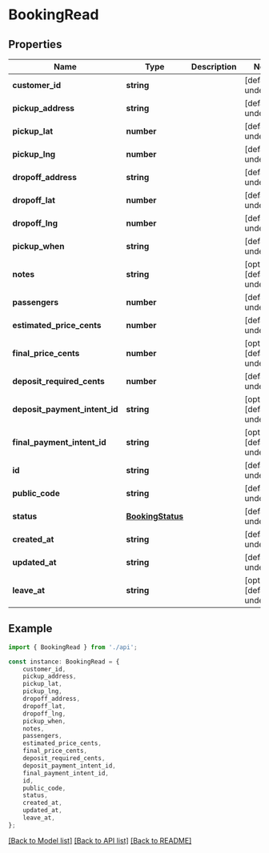 # BookingRead


## Properties

Name | Type | Description | Notes
------------ | ------------- | ------------- | -------------
**customer_id** | **string** |  | [default to undefined]
**pickup_address** | **string** |  | [default to undefined]
**pickup_lat** | **number** |  | [default to undefined]
**pickup_lng** | **number** |  | [default to undefined]
**dropoff_address** | **string** |  | [default to undefined]
**dropoff_lat** | **number** |  | [default to undefined]
**dropoff_lng** | **number** |  | [default to undefined]
**pickup_when** | **string** |  | [default to undefined]
**notes** | **string** |  | [optional] [default to undefined]
**passengers** | **number** |  | [default to undefined]
**estimated_price_cents** | **number** |  | [default to undefined]
**final_price_cents** | **number** |  | [optional] [default to undefined]
**deposit_required_cents** | **number** |  | [default to undefined]
**deposit_payment_intent_id** | **string** |  | [optional] [default to undefined]
**final_payment_intent_id** | **string** |  | [optional] [default to undefined]
**id** | **string** |  | [default to undefined]
**public_code** | **string** |  | [default to undefined]
**status** | [**BookingStatus**](BookingStatus.md) |  | [default to undefined]
**created_at** | **string** |  | [default to undefined]
**updated_at** | **string** |  | [default to undefined]
**leave_at** | **string** |  | [optional] [default to undefined]

## Example

```typescript
import { BookingRead } from './api';

const instance: BookingRead = {
    customer_id,
    pickup_address,
    pickup_lat,
    pickup_lng,
    dropoff_address,
    dropoff_lat,
    dropoff_lng,
    pickup_when,
    notes,
    passengers,
    estimated_price_cents,
    final_price_cents,
    deposit_required_cents,
    deposit_payment_intent_id,
    final_payment_intent_id,
    id,
    public_code,
    status,
    created_at,
    updated_at,
    leave_at,
};
```

[[Back to Model list]](../README.md#documentation-for-models) [[Back to API list]](../README.md#documentation-for-api-endpoints) [[Back to README]](../README.md)
